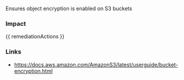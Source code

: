 
Ensures object encryption is enabled on S3 buckets

### Impact
<!-- Add Impact here -->

<!-- DO NOT CHANGE -->
{{ remediationActions }}

### Links
- https://docs.aws.amazon.com/AmazonS3/latest/userguide/bucket-encryption.html


